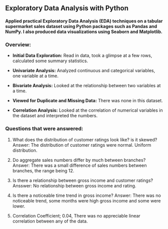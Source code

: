 ## Exploratory Data Analysis with Python

#### Applied practical Exploratory Data Analysis (EDA) techniques on a tabular supermarket sales dataset using Python packages such as Pandas and NumPy. I also produced data visualizations using Seaborn and Matplotlib.

### Overview:
* __Initial Data Exploration:__ Read in data, took a glimpse at a few rows, calculated some summary statistics.

* __Univariate Analysis:__ Analyzed continuous and categorical variables, one variable at a time.

* __Bivariate Analysis:__ Looked at the relationship between two variables at a time.

* __Viewed for Duplicate and Missing Data:__ There was none in this dataset. 

* __Correlation Analysis:__ Looked at the correlation of numerical variables in the dataset and interpreted the numbers.

### Questions that were answered:
1. What does the distribution of customer ratings look like? is it skewed?
 Answer: The distribution of customer ratings were normal. Uniform distribution. 
 
2. Do aggregate sales numbers differ by much between branches?
 Answer: There was a small difference of sales numbers between branches, the range being 12. 

3. Is there a relationship between gross income and customer ratings?
 Ansswer: No relationship between gross income and rating. 

4. Is there a noticeable time trend in gross income?
 Answer: There was no noticeable trend, some months were high gross income and some were lower. 

5. Correlation Coefficient; 0.04, There was no appreciable linear correlation between any of the data. 
